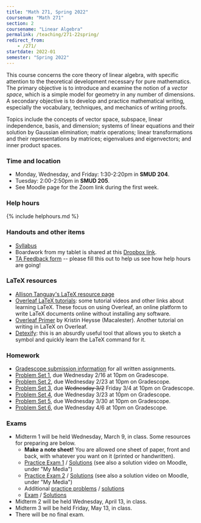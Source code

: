 ```yaml
---
title: "Math 271, Spring 2022"
coursenum: "Math 271"
section: 2
coursename: "Linear Algebra"
permalink: /teaching/271-22spring/
redirect_from:
    - /271/
startdate: 2022-01
semester: "Spring 2022"
---
```


This course concerns the core theory of linear algebra, with specific attention to the theoretical development necessary for pure mathematics. The primary objective is to introduce and examine the notion of a *vector space*, which is a simple model for geometry in any number of dimensions. A secondary objective is to develop and practice mathematical writing, especially the vocabulary, techniques, and mechanics of writing proofs.

Topics include the concepts of vector space, subspace, linear independence, basis, and dimension; systems of linear equations and their solution by Gaussian elimination; matrix operations; linear transformations and their representations by matrices; eigenvalues and eigenvectors; and inner product spaces. 

### Time and location
* Monday, Wednesday, and Friday: 1:30-2:20pm in **SMUD 204**.
* Tuesday: 2:00-2:50pm in **SMUD 205**.
* See Moodle page for the Zoom link during the first week.

### Help hours

{% include helphours.md %}
    

### Handouts and other items

*   [Syllabus](handouts/syllabus.pdf)
*   Boardwork from my tablet is shared at this [Dropbox link](https://www.dropbox.com/sh/jdroz3shx0drhyc/AABEzfYS6E_MwbbvHf2C9_iqa?dl=0).
*   [TA Feedback form](https://forms.gle/zm1uiL5P9EH9WnHn9) -- please fill this out to help us see how help hours are going!

### LaTeX resources

*   [Allison Tanguay's LaTeX resource page](https://www.amherst.edu/people/facstaff/atanguay/latex)
*   [Overleaf LaTeX tutorials](https://www.overleaf.com/learn/latex/Tutorials): some tutorial videos and other links about learning LaTeX. These focus on using Overleaf, an online platform to write LaTeX documents online without installing any software.
*   [Overleaf Primer](handouts/OverleafPrimer.pdf) by Kristin Heysse (Macalester). Another tutorial on writing in LaTeX on Overleaf.
*   [Detexify](http://detexify.kirelabs.org/classify.html): this is an absurdly useful tool that allows you to sketch a symbol and quickly learn the LaTeX command for it.

### Homework

* [Gradescope submission information](handouts/gsinfo.pdf) for all written assignments.
* [Problem Set 1](psets/pset1.pdf), due Wednesday 2/16 at 10pm on Gradescope.
* [Problem Set 2](psets/pset2.pdf), due Wednesday 2/23 at 10pm on Gradescope.
* [Problem Set 3](psets/pset3.pdf), due ~~Wednesday 3/2~~ Friday 3/4 at 10pm on Gradescope.
* [Problem Set 4](psets/pset4.pdf), due Wednesday 3/23 at 10pm on Gradescope.
* [Problem Set 5](psets/pset5.pdf), due Wednesday 3/30 at 10pm on Gradescope.
* [Problem Set 6](psets/pset6.pdf), due Wednesday 4/6 at 10pm on Gradescope.
<!--psets-->

### Exams

* Midterm 1 will be held Wednesday, March 9, in class. Some resources for preparing are below.
    * **Make a note sheet!** You are allowed one sheet of paper, front and back, with whatever you want on it (printed or handwritten).
    * [Practice Exam 1](exams/midterm1-practice1.pdf) / [Solutions](exams/midterm1-practice1-soln.pdf) (see also a solution video on Moodle, under "My Media")
    * [Practice Exam 2](exams/midterm1-practice2.pdf) / [Solutions](exams/midterm1-practice2-soln.pdf) (see also a solution video on Moodle, under "My Media")
    * Additional [practice problems](exams/practiceProblems.pdf) / [solutions](exams/practiceProblemsSolns.pdf)
    * [Exam](https://moodle.amherst.edu/pluginfile.php/909985/mod_resource/content/1/midterm1compact.pdf) / [Solutions](https://moodle.amherst.edu/pluginfile.php/909982/mod_resource/content/1/midterm1-soln.pdf)
* Midterm 2 will be held Wednesday, April 13, in class.
* Midterm 3 will be held Friday, May 13, in class.
* There will be no final exam.
